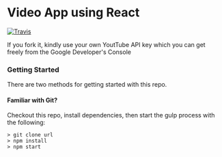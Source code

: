 # Video App using React
[![Travis](https://img.shields.io/travis/rust-lang/rust.svg)]()

If you fork it, kindly use your own YoutTube API key which you can get freely from the Google Developer's Console

### Getting Started

There are two methods for getting started with this repo.

#### Familiar with Git?
Checkout this repo, install dependencies, then start the gulp process with the following:

```
> git clone url
> npm install
> npm start
```
